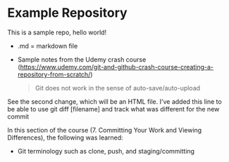 # Example Repository
This is a sample repo, hello world!

- .md = markdown file

- Sample notes from the Udemy crash course (https://www.udemy.com/git-and-github-crash-course-creating-a-repository-from-scratch/)
	> Git does not work in the sense of auto-save/auto-upload

See the second change, which will be an HTML file.
I've added this line to be able to use git diff [filename] and track what was different for the new commit

In this section of the course (7. Committing Your Work and Viewing Differences), the following was learned:
- Git terminology such as clone, push, and staging/committing
